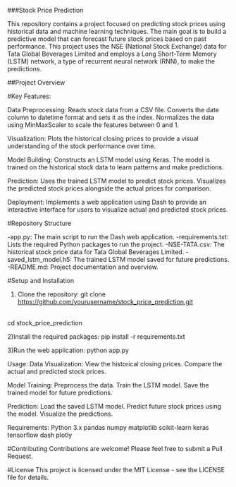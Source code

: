 ###Stock Price Prediction

This repository contains a project focused on predicting stock prices using historical data and machine learning techniques. The main goal is to build a predictive model that can forecast future stock prices based on past performance. This project uses the NSE (National Stock Exchange) data for Tata Global Beverages Limited and employs a Long Short-Term Memory (LSTM) network, a type of recurrent neural network (RNN), to make the predictions.

##Project Overview

#Key Features:

Data Preprocessing:
Reads stock data from a CSV file.
Converts the date column to datetime format and sets it as the index.
Normalizes the data using MinMaxScaler to scale the features between 0 and 1.

Visualization:
Plots the historical closing prices to provide a visual understanding of the stock performance over time.

Model Building:
Constructs an LSTM model using Keras.
The model is trained on the historical stock data to learn patterns and make predictions.

Prediction:
Uses the trained LSTM model to predict stock prices.
Visualizes the predicted stock prices alongside the actual prices for comparison.

Deployment:
Implements a web application using Dash to provide an interactive interface for users to visualize actual and predicted stock prices.


#Repository Structure

-app.py: The main script to run the Dash web application.
-requirements.txt: Lists the required Python packages to run the project.
-NSE-TATA.csv: The historical stock price data for Tata Global Beverages Limited.
-saved_lstm_model.h5: The trained LSTM model saved for future predictions.
-README.md: Project documentation and overview.

#Setup and Installation

1) Clone the repository:
git clone https://github.com/yourusername/stock_price_prediction.git
<br>
cd stock_price_prediction

2)Install the required packages:
pip install -r requirements.txt

3)Run the web application:
python app.py

Usage:
Data Visualization:
View the historical closing prices.
Compare the actual and predicted stock prices.

Model Training:
Preprocess the data.
Train the LSTM model.
Save the trained model for future predictions.

Prediction:
Load the saved LSTM model.
Predict future stock prices using the model.
Visualize the predictions.



Requirements:
Python 3.x
pandas
numpy
matplotlib
scikit-learn
keras
tensorflow
dash
plotly

#Contributing
Contributions are welcome! Please feel free to submit a Pull Request.

#License
This project is licensed under the MIT License - see the LICENSE file for details.

